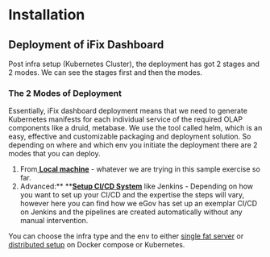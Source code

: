 # Installation

## Deployment of iFix Dashboard <a href="deploy-mgramseva" id="deploy-mgramseva"></a>

Post infra setup (Kubernetes Cluster), the deployment has got 2 stages and 2 modes. We can see the stages first and then the modes.‌

### The 2 Modes of Deployment <a href="the-2-modes-of-deployment" id="the-2-modes-of-deployment"></a>

Essentially,  iFix dashboard deployment means that we need to generate Kubernetes manifests for each individual service of the required OLAP components like a druid, metabase. We use the tool called helm, which is an easy, effective and customizable packaging and deployment solution. So depending on where and which env you initiate the deployment there are 2 modes that you can deploy.‌

1. From[ **Local machine**](../../../platform/installation/installation/local-setup.md) - whatever we are trying in this sample exercise so far.
2. Advanced:** **[**Setup CI/CD System**](ci-cd.md) like Jenkins - Depending on how you want to set up your CI/CD and the expertise the steps will vary, however here you can find how we eGov has set up an exemplar CI/CD on Jenkins and the pipelines are created automatically without any manual intervention.

You can choose the infra type and the env to either [single fat server](https://druid.apache.org/docs/latest/operations/single-server.html) or [distributed setup](https://druid.apache.org/docs/latest/tutorials/cluster.html) on Docker compose or Kubernetes.

